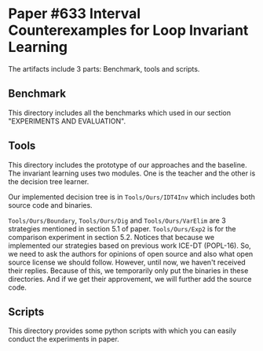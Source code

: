 Paper #633 Interval Counterexamples for Loop Invariant Learning
===
The artifacts include 3 parts: Benchmark, tools and scripts.

Benchmark
--
This directory includes all the benchmarks which used in our section "EXPERIMENTS AND EVALUATION".

Tools
--
This directory includes the prototype of our approaches and the baseline.
The invariant learning uses two modules. One is the teacher and the other is 
the decision tree learner.

Our implemented decision tree is in `Tools/Ours/IDT4Inv` which includes both
source code and binaries.

`Tools/Ours/Boundary`, `Tools/Ours/Dig` and `Tools/Ours/VarElim` are 3 
strategies mentioned in section 5.1 of paper. `Tools/Ours/Exp2` is for 
the comparison experiment in section 5.2. Notices that because we implemented our strategies based on previous work ICE-DT (POPL-16).  So, 
we need to ask the authors for opinions of open source and also what open source license we should follow. However, until now, we haven't received 
their replies. Because of this, we temporarily only put the binaries in these
directories. And if we get their approvement, we will further add the source code. 

Scripts
--
This directory provides some python scripts with which you can easily conduct the experiments in paper.

